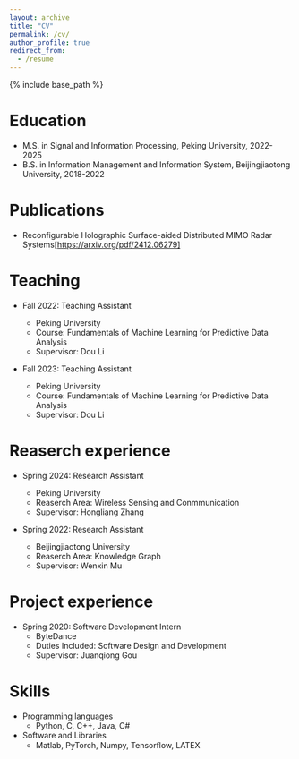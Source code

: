 ```yaml
---
layout: archive
title: "CV"
permalink: /cv/
author_profile: true
redirect_from:
  - /resume
---
```


{% include base_path %}

Education
======
* M.S. in Signal and Information Processing, Peking University, 2022-2025
* B.S. in Information Management and Information System, Beijingjiaotong University, 2018-2022

Publications
======
* Reconfigurable Holographic Surface-aided Distributed MIMO Radar Systems[https://arxiv.org/pdf/2412.06279]

  
Teaching
======
* Fall 2022: Teaching Assistant
  * Peking University
  * Course: Fundamentals of Machine Learning for Predictive Data Analysis
  * Supervisor: Dou Li
  
* Fall 2023: Teaching Assistant
  * Peking University
  * Course: Fundamentals of Machine Learning for Predictive Data Analysis
  * Supervisor: Dou Li


Reaserch experience
======
* Spring 2024: Research Assistant
  * Peking University
  * Reaserch Area: Wireless Sensing and Conmmunication
  * Supervisor: Hongliang Zhang

* Spring 2022: Research Assistant
  * Beijingjiaotong University
  * Reaserch Area: Knowledge Graph
  * Supervisor: Wenxin Mu

Project experience
======
* Spring 2020: Software Development Intern
  * ByteDance
  * Duties Included: Software Design and Development
  * Supervisor: Juanqiong Gou
  

Skills
======
* Programming languages
  * Python, C, C++, Java, C#
* Software and Libraries 
  * Matlab, PyTorch, Numpy, Tensorﬂow, LATEX


